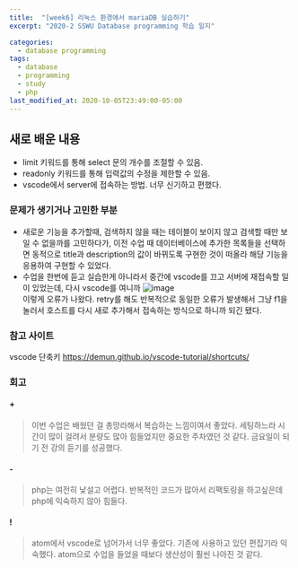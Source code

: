 ```yaml
---
title:  "[week6] 리눅스 환경에서 mariaDB 실습하기"
excerpt: "2020-2 SSWU Database programming 학습 일지"

categories:
  - database programming
tags:
  - database
  - programming
  - study
  - php
last_modified_at: 2020-10-05T23:49:00-05:00
---
```



## 새로 배운 내용
- limit 키워드를 통해 select 문의 개수를 조절할 수 있음.
- readonly 키워드를 통해 입력값의 수정을 제한할 수 있음.
- vscode에서 server에 접속하는 방법. 너무 신기하고 편했다.

### 문제가 생기거나 고민한 부분
- 새로운 기능을 추가할때, 검색하지 않을 때는 테이블이 보이지 않고 검색할 때만 보일 수 없을까를 고민하다가,
이전 수업 때 데이터베이스에 추가한 목록들을 선택하면 동적으로 title과 description의 값이 바뀌도록 구현한 것이 떠올라 해당 기능을 응용하여 구현할 수 있었다. 
- 수업을 한번에 듣고 실습한게 아니라서 중간에 vscode를 끄고 서버에 재접속할 일이 있었는데, 다시 vscode를 여니까
![image](https://user-images.githubusercontent.com/69361613/95403098-41246200-094c-11eb-9c04-794149810ecb.png)  
이렇게 오류가 나왔다. retry를 해도 반복적으로 동일한 오류가 발생해서 그냥 f1을 눌러서 호스트를 다시 새로 추가해서 접속하는 방식으로 하니까 되긴 됐다.

### 참고 사이트
vscode 단축키 https://demun.github.io/vscode-tutorial/shortcuts/

### 회고
#### +
>  이번 수업은 배웠던 걸 총망라해서 복습하는 느낌이여서 좋았다. 세팅하느라 시간이 많이 걸려서 분량도 많아 힘들었지만 중요한 주차였던 것 같다. 
금요일이 되기 전 강의 듣기를 성공했다.
#### -
> php는 여전히 낯설고 어렵다. 반복적인 코드가 많아서 리팩토링을 하고싶은데 php에 익숙하지 않아 힘들다.
#### !
> atom에서 vscode로 넘어가서 너무 좋았다. 기존에 사용하고 있던 편집기라 익숙했다. atom으로 수업을 들었을 때보다 생산성이 훨씬 나아진 것 같다.

